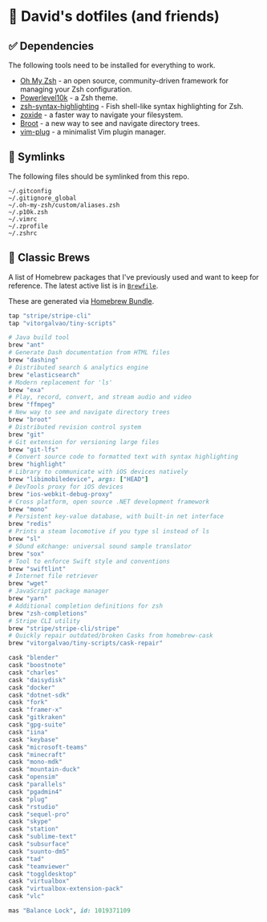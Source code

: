 # 🔘 David's dotfiles (and friends)

## ✅ Dependencies

The following tools need to be installed for everything to work.

* [Oh My Zsh](https://github.com/ohmyzsh/ohmyzsh) - an open source, community-driven framework for managing your Zsh configuration.
* [Powerlevel10k](https://github.com/romkatv/powerlevel10k) - a Zsh theme.
* [zsh-syntax-highlighting](https://github.com/zsh-users/zsh-syntax-highlighting) - Fish shell-like syntax highlighting for Zsh.
* [zoxide](https://github.com/ajeetdsouza/zoxide) - a faster way to navigate your filesystem.
* [Broot](https://dystroy.org/broot/) - a new way to see and navigate directory trees.
* [vim-plug](https://github.com/junegunn/vim-plug) - a minimalist Vim plugin manager.

## 🔗 Symlinks

The following files should be symlinked from this repo.

```
~/.gitconfig
~/.gitignore_global
~/.oh-my-zsh/custom/aliases.zsh
~/.p10k.zsh
~/.vimrc
~/.zprofile
~/.zshrc
```

## 🍻 Classic Brews

A list of Homebrew packages that I've previously used and want to keep for reference.
The latest active list is in [`Brewfile`](Brewfile).

These are generated via [Homebrew Bundle](https://github.com/Homebrew/homebrew-bundle). 

```ruby
tap "stripe/stripe-cli"
tap "vitorgalvao/tiny-scripts"

# Java build tool
brew "ant"
# Generate Dash documentation from HTML files
brew "dashing"
# Distributed search & analytics engine
brew "elasticsearch"
# Modern replacement for 'ls'
brew "exa"
# Play, record, convert, and stream audio and video
brew "ffmpeg"
# New way to see and navigate directory trees
brew "broot"
# Distributed revision control system
brew "git"
# Git extension for versioning large files
brew "git-lfs"
# Convert source code to formatted text with syntax highlighting
brew "highlight"
# Library to communicate with iOS devices natively
brew "libimobiledevice", args: ["HEAD"]
# DevTools proxy for iOS devices
brew "ios-webkit-debug-proxy"
# Cross platform, open source .NET development framework
brew "mono"
# Persistent key-value database, with built-in net interface
brew "redis"
# Prints a steam locomotive if you type sl instead of ls
brew "sl"
# SOund eXchange: universal sound sample translator
brew "sox"
# Tool to enforce Swift style and conventions
brew "swiftlint"
# Internet file retriever
brew "wget"
# JavaScript package manager
brew "yarn"
# Additional completion definitions for zsh
brew "zsh-completions"
# Stripe CLI utility
brew "stripe/stripe-cli/stripe"
# Quickly repair outdated/broken Casks from homebrew-cask
brew "vitorgalvao/tiny-scripts/cask-repair"

cask "blender"
cask "boostnote"
cask "charles"
cask "daisydisk"
cask "docker"
cask "dotnet-sdk"
cask "fork"
cask "framer-x"
cask "gitkraken"
cask "gpg-suite"
cask "iina"
cask "keybase"
cask "microsoft-teams"
cask "minecraft"
cask "mono-mdk"
cask "mountain-duck"
cask "opensim"
cask "parallels"
cask "pgadmin4"
cask "plug"
cask "rstudio"
cask "sequel-pro"
cask "skype"
cask "station"
cask "sublime-text"
cask "subsurface"
cask "suunto-dm5"
cask "tad"
cask "teamviewer"
cask "toggldesktop"
cask "virtualbox"
cask "virtualbox-extension-pack"
cask "vlc"

mas "Balance Lock", id: 1019371109
```
